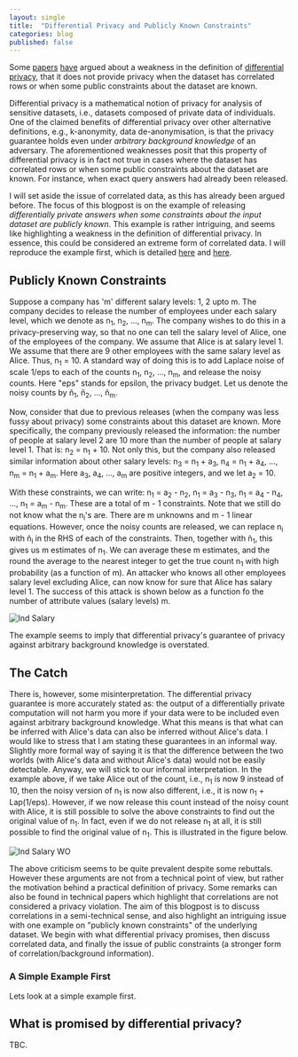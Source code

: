 ```yaml
---
layout: single
title:  "Differential Privacy and Publicly Known Constraints"
categories: blog
published: false
---
```


<p>Some <a href="http://www.cse.psu.edu/~duk17/papers/nflprivacy.pdf">papers</a> <a href=https://arxiv.org/pdf/1312.3913.pdf>have</a> argued about a weakness in the definition of <a href="https://people.csail.mit.edu/asmith/PS/sensitivity-tcc-final.pdf">differential privacy</a>, that it does not provide privacy when the dataset has correlated rows or when some public constraints about the dataset are known.</p>
  
<p>Differential privacy is a mathematical notion of privacy for analysis of sensitive datasets, i.e., datasets composed of private data of individuals. One of the claimed benefits of differential privacy over other alternative definitions, e.g., k-anonymity, data de-anonymisation, is that the privacy guarantee holds even under <i>arbitrary background knowledge</i> of an adversary. The aforementioned weaknesses posit that this property of differential privacy is in fact not true in cases where the dataset has correlated rows or when some public constraints about the dataset are known. For instance, when exact query answers had already been released.</p>

<p>I will set aside the issue of correlated data, as this has already been argued before. The focus of this blogpost is on the example of releasing <i>differentially private answers when some constraints about the input dataset are publicly known</i>. This example is rather intriguing, and seems like highlighting a weakness in the definition of differential privacy. In essence, this could be considered an extreme form of correlated data. I will reproduce the example first, which is detailed <a href="http://www.cse.psu.edu/~duk17/papers/nflprivacy.pdf">here</a> and <a href=https://arxiv.org/pdf/1312.3913.pdf>here</a>.</p>

<h2>Publicly Known Constraints</h2>

<p> Suppose a company has 'm' different salary levels: 1, 2 upto m. The company decides to release the number of employees under each salary level, which we denote as n<sub>1</sub>, n<sub>2</sub>, ..., n<sub>m</sub>. The company wishes to do this in a privacy-preserving way, so that no one can tell the salary level of Alice, one of the employees of the company. We assume that Alice is at salary level 1. We assume that there are 9 other employees with the same salary level as Alice. Thus, n<sub>1</sub> = 10. A standard way of doing this is to add Laplace noise of scale 1/eps to each of the counts n<sub>1</sub>, n<sub>2</sub>, ..., n<sub>m</sub>, and release the noisy counts. Here "eps" stands for epsilon, the privacy budget. Let us denote the noisy counts by &ntilde<sub>1</sub>, &ntilde<sub>2</sub>, ..., &ntilde<sub>m</sub>.</p>

<p> Now, consider that due to previous releases (when the company was less fussy about privacy) some constraints about this dataset are known. More specifically, the company previously released the information: the number of people at salary level 2 are 10 more than the number of people at salary level 1. That is: n<sub>2</sub> = n<sub>1</sub> + 10. Not only this, but the company also released similar information about other salary levels: n<sub>3</sub> = n<sub>1</sub> + a<sub>3</sub>, n<sub>4</sub> = n<sub>1</sub> + a<sub>4</sub>, ..., n<sub>m</sub> = n<sub>1</sub> + a<sub>m</sub>. Here a<sub>3</sub>, a<sub>4</sub>, ..., a<sub>m</sub> are positive integers, and we let a<sub>2</sub> = 10.</p>

<p> With these constraints, we can write: n<sub>1</sub> = a<sub>2</sub> - n<sub>2</sub>, n<sub>1</sub> = a<sub>3</sub> - n<sub>3</sub>, n<sub>1</sub> = a<sub>4</sub> - n<sub>4</sub>, ..., n<sub>1</sub> = a<sub>m</sub> - n<sub>m</sub>. These are a total of m - 1 constraints. Note that we still do not know what the n<sub>i</sub>'s are. There are m unknowns and m - 1 linear equations. However, once the noisy counts are released, we can replace n<sub>i</sub> with &ntilde<sub>i</sub> in the RHS of each of the constraints. Then, together with &ntilde<sub>1</sub>, this gives us m estimates of n<sub>1</sub>. We can average these m estimates, and the round the average to the nearest integer to get the true count n<sub>1</sub> with high probability (as a function of m). An attacker who knows all other employees salary level excluding Alice, can now know for sure that Alice has salary level 1. The success of this attack is shown below as a function fo the number of attribute values (salary levels) m.</p>

<img src="https://hasghar.github.io/assets/images/dp-corr-ind-salary.png" alt="Ind Salary">

<p>The example seems to imply that differential privacy's guarantee of privacy against arbitrary background knowledge is overstated.</p>

<h2>The Catch</h2>

<p>There is, however, some misinterpretation. The differential privacy guarantee is more accurately stated as: the output of a differentially private computation will not harm you more if your data were to be included even against arbitrary background knowledge. What this means is that what can be inferred with Alice's data can also be inferred without Alice's data. I would like to stress that I am stating these guarantees in an informal way. Slightly more formal way of saying it is that the difference between the two worlds (with Alice's data and without Alice's data) would not be easily detectable. Anyway, we will stick to our informal interpretation. In the example above, if we take Alice out of the count, i.e., n<sub>1</sub> is now 9 instead of 10, then the noisy version of n<sub>1</sub> is now also different, i.e., it is now n<sub>1</sub> + Lap(1/eps). However, if we now release this count instead of the noisy count with Alice, it is still possible to solve the above constraints to find out the original value of n<sub>1</sub>. In fact, even if we do not release n<sub>1</sub> at all, it is still possible to find the original value of n<sub>1</sub>. This is illustrated in the figure below.</p>  

<img src="https://hasghar.github.io/assets/images/dp-corr-ind-salary-wo.png" alt="Ind Salary WO">

The above criticism seems to be quite prevalent despite some rebuttals. However these arguments are not from a technical point of view, but rather the motivation behind a practical definition of privacy. Some remarks can also be found in technical papers which highlight that correlations are not considered a privacy violation. The aim of this blogpost is to discuss correlations in a semi-technical sense, and also highlight an intriguing issue with one example on "publicly known constraints" of the underlying dataset. We begin with what differential privacy promises, then discuss correlated data, and finally the issue of public constraints (a stronger form of correlation/background information).</p>

<h3>A Simple Example First</h3>

Lets look at a simple example first. 

<h2>What is promised by differential privacy?</h2>

<p>TBC.</p>
